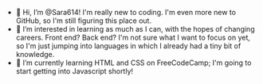 - 👋 Hi, I’m @Sara614! I'm really new to coding. I'm even more new to GitHub, so I'm still figuring this place out.
- 👀 I’m interested in learning as much as I can, with the hopes of changing careers. Front end? Back end? I'm not sure what I want to focus on yet, so I'm just jumping into languages in which I already had a tiny bit of knowledge.
- 🌱 I’m currently learning HTML and CSS on FreeCodeCamp; I'm going to start getting into Javascript shortly!

<!---
Sara614/Sara614 is a ✨ special ✨ repository because its `README.md` (this file) appears on your GitHub profile.
You can click the Preview link to take a look at your changes.
--->
